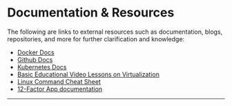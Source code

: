 # Documentation & Resources

The following are links to external resources such as documentation,
blogs, repositories, and more for further clarification and knowledge:

- [Docker Docs](https://docs.docker.com/desktop/)
- [Github Docs](https://docs.github.com/en)
- [Kubernetes Docs](https://kubernetes.io/docs/home/)
- [Basic Educational Video Lessons on Virtualization](https://youtube.com/playlist?list=PLWPirh4EWFpEvXF17ROZgIkV2WRp_WlQq&si=BanPnacY2sCBD3dy)
- [Linux Command Cheat Sheet](https://www.geeksforgeeks.org/linux-commands-cheat-sheet/)
- [12-Factor App documentation](https://12factor.net/)

---
